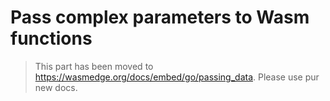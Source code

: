 # Pass complex parameters to Wasm functions

> This part has been moved to  <https://wasmedge.org/docs/embed/go/passing_data>. Please use pur new docs.

